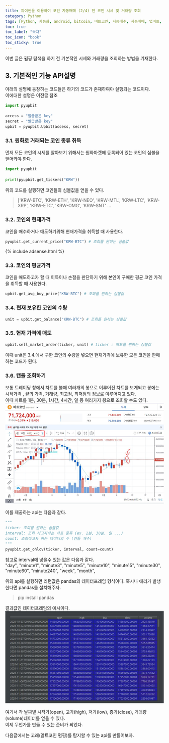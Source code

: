 ```yaml
---
title: 파이썬을 이용하여 코인 자동매매 (2/4) 전 코인 시세 및 거래량 조회
category: Python
tags: [Python, 자동화, android, bitcoin, 비트코인, 자동매수, 자동매매, 업비트, 펌핑]
toc: true
toc_label: "목차"
toc_icon: "book"
toc_sticky: true
---
```


이번 글은 펌핑 탐색을 하기 전 기본적인 시세와 거래량을 조회하는 방법을 기재한다.

## 3. 기본적인 기능 API설명
아래의 설명에 등장하는 코드들은 하기의 코드가 존재하여야 실행되는 코드이다.  
이에대한 설명은 이전글 참조
```python
import pyupbit

access = "발급받은 key"
secret = "발급받은 key"
upbit = pyupbit.Upbit(access, secret)
```
### 3.1. 원화로 거래되는 코인 종류 취득
먼저 모든 코인의 시세를 알아보기 위해서는 원화마켓에 등록되어 있는 코인의 심볼을 얻어와야 한다.

```python
import pyupbit

print(pyupbit.get_tickers("KRW"))
```
위의 코드를 실행하면 코인들의 심볼값을 얻을 수 있다.
> ['KRW-BTC', 'KRW-ETH', 'KRW-NEO', 'KRW-MTL', 'KRW-LTC', 'KRW-XRP', 'KRW-ETC', 'KRW-OMG', 'KRW-SNT' ...

### 3.2. 코인의 현재가격
코인을 매수하거나 매도하기위해 현재가격을 취득할 때 사용한다.
```python
pyupbit.get_current_price("KRW-BTC") # 조회를 원하는 심볼값
```
{% include adsense.html %}  
### 3.3. 코인의 평균가격
코인을 매도하고자 할 때 이득이나 손절을 판단하기 위해 본인이 구매한 평균 코인 가격을 취득할 때 사용한다.
```python
upbit.get_avg_buy_price("KRW-BTC") # 조회를 원하는 심볼값
```

### 3.4. 현재 보유한 코인의 수량
```python
unit = upbit.get_balance("KRW-BTC") # 조회를 원하는 심볼값
```

### 3.5. 현재 가격에 매도
```python
upbit.sell_market_order(ticker, unit) # ticker : 매도를 원하는 심볼값
```
이때 unit은 3.4.에서 구한 코인의 수량을 넣으면 현재가격에 보유한 모든 코인을 판매하는 코드가 된다.

### 3.6. 캔들 조회하기
보통 트레이딩 창에서 차트를 볼때 여러개의 봉으로 이루어진 차트를 보게되고 봉에는 시작가격 , 끝의 가격, 거래량, 최고점, 최저점의 정보로 이루어지고 있다.  
이때 차트를 1분, 30분, 1시간, 4시간, 일 등 여러가지 봉으로 조회할 수도 있다.
![업비트 차트 화면](../../../assets/images/20210510/2021051001.JPG) 

이를 제공하는 api는 다음과 같다.
```python
"""
ticker: 조회를 원하는 심볼값
interval: 조회 하고자하는 차트 종류 (ex. 1분, 30분, 일 ...)
count: 조회하고자 하는 데이터의 수 (캔들 개수)
"""
pyupbit.get_ohlcv(ticker, interval, count=count) 
```
참고로 interval에 넣을수 있는 값은 다음과 같다.   
"day", "minute1", "minute3", 
"minute5", "minute10", "minute15", "minute30", "minute60", "minute240", "week",  "month", 

위의 api를 실행하면 리턴값은 pandas의 데이터프레임 형식이다.
혹시나 에러가 발생한다면 pandas를 설치해주자.
> pip install pandas

결과값인 데이터프레임의 예시이다.
![일봉 결과값](../../../assets/images/20210510/2021051002.JPG) 

여기서 각 날짜별 시작가(open), 고가(high), 저가(low), 종가(close), 거래량(volume)데이터를 얻을 수 있다.  
이제 무언가를 만들 수 있는 준비가 되었다.  

다음글에서는 고래(알트코인 펌핑)를 탐지할 수 있는 api를 만들어보자.